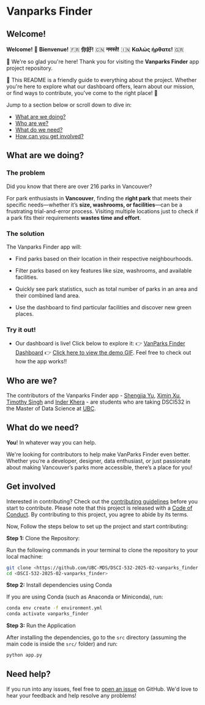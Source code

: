 # Vanparks Finder

## Welcome!

**Welcome!** 🎉 **Bienvenue!** 🇫🇷 **你好!** 🇨🇳 **नमस्ते!** 🇮🇳 **Καλώς ήρθατε!** 🇬🇷

🌟 We're so glad you're here! Thank you for visiting the **Vanparks Finder** app project repository.

🌟 This README is a friendly guide to everything about the project. Whether you're here to explore what our dashboard offers, learn about our mission, or find ways to contribute, you've come to the right place! 🥳

Jump to a section below or scroll down to dive in:

-   [What are we doing?](#what-are-we-doing)
-   [Who are we?](#who-are-we)
-   [What do we need?](#what-do-we-need)
-   [How can you get involved?](#get-involved)

## What are we doing? 

### The problem

Did you know that there are over 216 parks in Vancouver?

For park enthusiasts in **Vancouver**, finding the **right park** that meets their specific needs—whether it’s **size, washrooms, or facilities**—can be a frustrating trial-and-error process. Visiting multiple locations just to check if a park fits their requirements **wastes time and effort**.

### The solution

The Vanparks Finder app will:

-   Find parks based on their location in their respective neighbourhoods.

-   Filter parks based on key features like size, washrooms, and available facilities.

-   Quickly see park statistics, such as total number of parks in an area and their combined land area.

-   Use the dashboard to find particular facilities and discover new green places.

### Try it out!

-   Our dashboard is live! Click below to explore it:
👉 [VanParks Finder Dashboard](https://dsci-532-2025-02-vanparks-finder.onrender.com/)
👉 [Click here to view the demo GIF](./img/demo.gif). Feel free to check out how the app works!!

## Who are we? 

The contributors of the Vanparks Finder app - [Shengjia Yu](https://github.com/shengjiayuu), [Ximin Xu](https://github.com/davyxuximin), [Timothy Singh](https://github.com/SimplyTim) and [Inder Khera](https://github.com/InderKhera) - are students who are taking DSCI532 in the Master of Data Science at [UBC](https://www.ubc.ca/).

## What do we need? 

**You**! In whatever way you can help.

We're looking for contributors to help make VanParks Finder even better. Whether you’re a developer, designer, data enthusiast, or just passionate about making Vancouver’s parks more accessible, there’s a place for you!

## Get involved 

Interested in contributing? Check out the [contributing guidelines](./CONTRIBUTING.md) before you start to contribute. Please note that this project is released with a [Code of Conduct](./CODE_OF_CONDUCT.md). By contributing to this project, you agree to abide by its terms.

Now, Follow the steps below to set up the project and start contributing:

**Step 1:** Clone the Repository:

Run the following commands in your terminal to clone the repository to your local machine:

```bash
git clone <https://github.com/UBC-MDS/DSCI-532-2025-02-vanparks_finder.git>
cd <DSCI-532-2025-02-vanparks_finder>
```

**Step 2:** Install dependencies using Conda

If you are using Conda (such as Anaconda or Miniconda), run:

```bash
conda env create -f environment.yml
conda activate vanparks_finder
```

**Step 3:** Run the Application

After installing the dependencies, go to the `src` directory (assuming the main code is inside the `src/` folder) and run:

```bash
python app.py
```

## Need help? 

If you run into any issues, feel free to [open an issue](https://github.com/UBC-MDS/DSCI-532-2025-02-vanparks_finder/issues) on GitHub. We'd love to hear your feedback and help resolve any problems!
